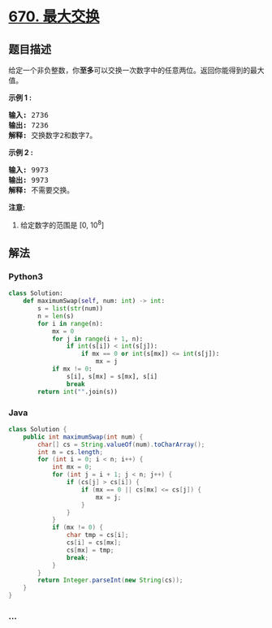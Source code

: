 # [670. 最大交换](https://leetcode-cn.com/problems/maximum-swap)



## 题目描述

<!-- 这里写题目描述 -->

<p>给定一个非负整数，你<strong>至多</strong>可以交换一次数字中的任意两位。返回你能得到的最大值。</p>

<p><strong>示例 1 :</strong></p>

<pre>
<strong>输入:</strong> 2736
<strong>输出:</strong> 7236
<strong>解释:</strong> 交换数字2和数字7。
</pre>

<p><strong>示例 2 :</strong></p>

<pre>
<strong>输入:</strong> 9973
<strong>输出:</strong> 9973
<strong>解释:</strong> 不需要交换。
</pre>

<p><strong>注意:</strong></p>

<ol>
	<li>给定数字的范围是&nbsp;[0, 10<sup>8</sup>]</li>
</ol>


## 解法

<!-- 这里可写通用的实现逻辑 -->

<!-- tabs:start -->

### **Python3**

<!-- 这里可写当前语言的特殊实现逻辑 -->

```python
class Solution:
    def maximumSwap(self, num: int) -> int:
        s = list(str(num))
        n = len(s)
        for i in range(n):
            mx = 0
            for j in range(i + 1, n):
                if int(s[i]) < int(s[j]):
                    if mx == 0 or int(s[mx]) <= int(s[j]):
                        mx = j
            if mx != 0:
                s[i], s[mx] = s[mx], s[i]
                break
        return int("".join(s))
```

### **Java**

<!-- 这里可写当前语言的特殊实现逻辑 -->

```java
class Solution {
    public int maximumSwap(int num) {
        char[] cs = String.valueOf(num).toCharArray();
        int n = cs.length;
        for (int i = 0; i < n; i++) {
            int mx = 0;
            for (int j = i + 1; j < n; j++) {
                if (cs[j] > cs[i]) {
                    if (mx == 0 || cs[mx] <= cs[j]) {
                        mx = j;
                    }
                }
            }
            if (mx != 0) {
                char tmp = cs[i];
                cs[i] = cs[mx];
                cs[mx] = tmp;
                break;
            }
        }
        return Integer.parseInt(new String(cs));
    }
}
```

### **...**

```

```

<!-- tabs:end -->
